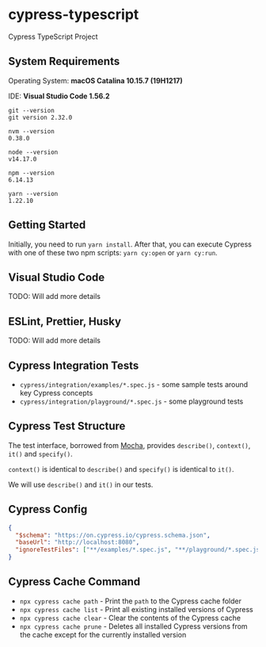 # cypress-typescript

Cypress TypeScript Project

## System Requirements

Operating System: **macOS Catalina 10.15.7 (19H1217)**

IDE: **Visual Studio Code 1.56.2**

```
git --version
git version 2.32.0

nvm --version
0.38.0

node --version
v14.17.0

npm --version
6.14.13

yarn --version
1.22.10
```

## Getting Started

Initially, you need to run `yarn install`. After that, you can execute Cypress with one of these two npm scripts: `yarn cy:open` or `yarn cy:run`.

## Visual Studio Code

TODO: Will add more details

## ESLint, Prettier, Husky

TODO: Will add more details

## Cypress Integration Tests

- `cypress/integration/examples/*.spec.js` - some sample tests around key Cypress concepts
- `cypress/integration/playground/*.spec.js` - some playground tests

## Cypress Test Structure

The test interface, borrowed from [Mocha](https://docs.cypress.io/guides/references/bundled-tools#Mocha), provides `describe()`, `context()`, `it()` and `specify()`.

`context()` is identical to `describe()` and `specify()` is identical to `it()`.

We will use `describe()` and `it()` in our tests.

## Cypress Config

```json
{
  "$schema": "https://on.cypress.io/cypress.schema.json",
  "baseUrl": "http://localhost:8080",
  "ignoreTestFiles": ["**/examples/*.spec.js", "**/playground/*.spec.js"]
}
```

## Cypress Cache Command

- `npx cypress cache path` - Print the `path` to the Cypress cache folder
- `npx cypress cache list` - Print all existing installed versions of Cypress
- `npx cypress cache clear` - Clear the contents of the Cypress cache
- `npx cypress cache prune` - Deletes all installed Cypress versions from the cache except for the currently installed version
